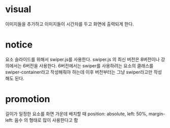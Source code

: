 # visual
이미지들을 추가하고 이미지들이 시간차를 두고 화면에 출력되게 한다. 
# notice
요소 슬라이드를 위해서 swiper.js를 사용한다. swiper.js 의 최신 버전은 8버전이나 강의에서는 6버전을 사용한다. 
6버전에서는 swiper를 사용하려는 요소의 클래스를 swiper-container라고 작성해줘야 하는데 이후 버전부터는 그냥 swiper라고만 작성해도 된다.

# promotion
길이가 일정한 요소를 화면 가운데 배치할 때 position: absolute, left: 50%, margin-left: 음수 의 형태로 많이 사용한다고 함